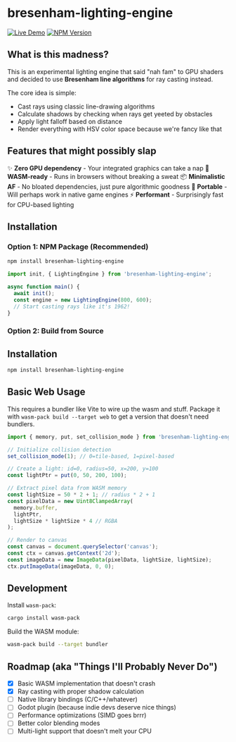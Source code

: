 # bresenham-lighting-engine

[![Live Demo](https://img.shields.io/badge/demo-live-brightgreen)](https://TimWillebrands.github.io/bresenham-lighting-engine/)
[![NPM Version](https://img.shields.io/npm/v/bresenham-lighting-engine)](https://www.npmjs.com/package/bresenham-lighting-engine)

## What is this madness?

This is an experimental lighting engine that said "nah fam" to GPU shaders and decided to use **Bresenham line algorithms** for ray casting instead.

The core idea is simple:
- Cast rays using classic line-drawing algorithms
- Calculate shadows by checking when rays get yeeted by obstacles
- Apply light falloff based on distance
- Render everything with HSV color space because we're fancy like that

## Features that might possibly slap

✨ **Zero GPU dependency** - Your integrated graphics can take a nap
🚀 **WASM-ready** - Runs in browsers without breaking a sweat
📦 **Minimalistic AF** - No bloated dependencies, just pure algorithmic goodness
🎯 **Portable** - Will perhaps work in native game engines
⚡ **Performant** - Surprisingly fast for CPU-based lighting

## Installation

### Option 1: NPM Package (Recommended)

```bash
npm install bresenham-lighting-engine
```

```javascript
import init, { LightingEngine } from 'bresenham-lighting-engine';

async function main() {
  await init();
  const engine = new LightingEngine(800, 600);
  // Start casting rays like it's 1962!
}
```

### Option 2: Build from Source

## Installation

```bash
npm install bresenham-lighting-engine
```

## Basic Web Usage 

This requires a bundler like Vite to wire up the wasm and stuff. Package it with `wasm-pack build --target web` to get a version that doesn't need bundlers. 

```typescript
import { memory, put, set_collision_mode } from 'bresenham-lighting-engine';

// Initialize collision detection
set_collision_mode(1); // 0=tile-based, 1=pixel-based

// Create a light: id=0, radius=50, x=200, y=100
const lightPtr = put(0, 50, 200, 100);

// Extract pixel data from WASM memory
const lightSize = 50 * 2 + 1; // radius * 2 + 1
const pixelData = new Uint8ClampedArray(
  memory.buffer,
  lightPtr,
  lightSize * lightSize * 4 // RGBA
);

// Render to canvas
const canvas = document.querySelector('canvas');
const ctx = canvas.getContext('2d');
const imageData = new ImageData(pixelData, lightSize, lightSize);
ctx.putImageData(imageData, 0, 0);
```

## Development

Install `wasm-pack`:
```bash
cargo install wasm-pack
```

Build the WASM module:
```bash
wasm-pack build --target bundler
```

## Roadmap (aka "Things I'll Probably Never Do")

- [x] Basic WASM implementation that doesn't crash
- [x] Ray casting with proper shadow calculation
- [ ] Native library bindings (C/C++/whatever)
- [ ] Godot plugin (because indie devs deserve nice things)
- [ ] Performance optimizations (SIMD goes brrr)
- [ ] Better color blending modes
- [ ] Multi-light support that doesn't melt your CPU
